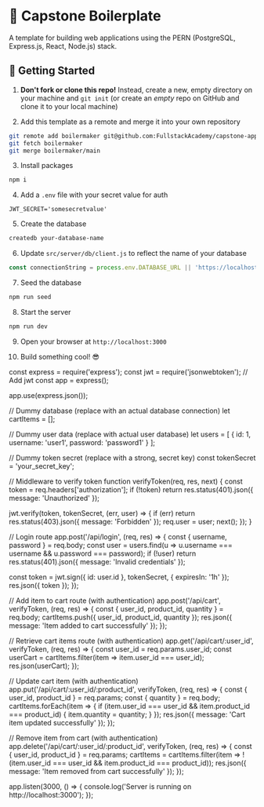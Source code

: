 #  🚀 Capstone Boilerplate

A template for building web applications using the PERN (PostgreSQL, Express.js, React, Node.js) stack. 

##  🏁 Getting Started

1. **Don't fork or clone this repo!** Instead, create a new, empty directory on your machine and `git init` (or create an _empty_ repo on GitHub and clone it to your local machine)

2. Add this template as a remote and merge it into your own repository

```bash
git remote add boilermaker git@github.com:FullstackAcademy/capstone-app-template.git
git fetch boilermaker
git merge boilermaker/main
```

3. Install packages

```bash
npm i
```

4. Add a `.env` file with your secret value for auth
```
JWT_SECRET='somesecretvalue'
```

5. Create the database

```bash
createdb your-database-name
```

6. Update `src/server/db/client.js` to reflect the name of your database

```js
const connectionString = process.env.DATABASE_URL || 'https://localhost:5432/your-database-name';
```

7. Seed the database
```bash
npm run seed
```

8. Start the server
```bash
npm run dev
```

9. Open your browser at `http://localhost:3000`

10. Build something cool! 😎

const express = require('express'); const jwt = require('jsonwebtoken'); // Add jwt const app = express();

app.use(express.json());

// Dummy database (replace with an actual database connection) let cartItems = [];

// Dummy user data (replace with actual user database) let users = [ { id: 1, username: 'user1', password: 'password1' } ];

// Dummy token secret (replace with a strong, secret key) const tokenSecret = 'your_secret_key';

// Middleware to verify token function verifyToken(req, res, next) { const token = req.headers['authorization']; if (!token) return res.status(401).json({ message: 'Unauthorized' });

jwt.verify(token, tokenSecret, (err, user) => { if (err) return res.status(403).json({ message: 'Forbidden' }); req.user = user; next(); }); }

// Login route app.post('/api/login', (req, res) => { const { username, password } = req.body; const user = users.find(u => u.username === username && u.password === password); if (!user) return res.status(401).json({ message: 'Invalid credentials' });

const token = jwt.sign({ id: user.id }, tokenSecret, { expiresIn: '1h' }); res.json({ token }); });

// Add item to cart route (with authentication) app.post('/api/cart', verifyToken, (req, res) => { const { user_id, product_id, quantity } = req.body; cartItems.push({ user_id, product_id, quantity }); res.json({ message: 'Item added to cart successfully' }); });

// Retrieve cart items route (with authentication) app.get('/api/cart/:user_id', verifyToken, (req, res) => { const user_id = req.params.user_id; const userCart = cartItems.filter(item => item.user_id === user_id); res.json(userCart); });

// Update cart item (with authentication) app.put('/api/cart/:user_id/:product_id', verifyToken, (req, res) => { const { user_id, product_id } = req.params; const { quantity } = req.body; cartItems.forEach(item => { if (item.user_id === user_id && item.product_id === product_id) { item.quantity = quantity; } }); res.json({ message: 'Cart item updated successfully' }); });

// Remove item from cart (with authentication) app.delete('/api/cart/:user_id/:product_id', verifyToken, (req, res) => { const { user_id, product_id } = req.params; cartItems = cartItems.filter(item => !(item.user_id === user_id && item.product_id === product_id)); res.json({ message: 'Item removed from cart successfully' }); });

app.listen(3000, () => { console.log('Server is running on http://localhost:3000'); });